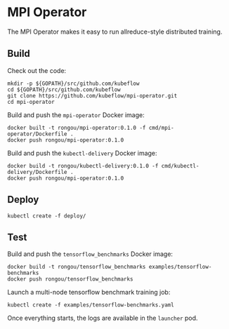 # MPI Operator

The MPI Operator makes it easy to run allreduce-style distributed training.

## Build

Check out the code:
```shell
mkdir -p ${GOPATH}/src/github.com/kubeflow
cd ${GOPATH}/src/github.com/kubeflow
git clone https://github.com/kubeflow/mpi-operator.git
cd mpi-operator
```

Build and push the `mpi-operator` Docker image:
```shell
docker built -t rongou/mpi-operator:0.1.0 -f cmd/mpi-operator/Dockerfile .
docker push rongou/mpi-operator:0.1.0
```

Build and push the `kubectl-delivery` Docker image:
```shell
docker build -t rongou/kubectl-delivery:0.1.0 -f cmd/kubectl-delivery/Dockerfile .
docker push rongou/mpi-operator:0.1.0
```

## Deploy

```shell
kubectl create -f deploy/
```

## Test

Build and push the `tensorflow_benchmarks` Docker image:
```shell
docker build -t rongou/tensorflow_benchmarks examples/tensorflow-benchmarks
docker push rongou/tensorflow_benchmarks
```

Launch a multi-node tensorflow benchmark training job:
```shell
kubectl create -f examples/tensorflow-benchmarks.yaml
```

Once everything starts, the logs are available in the `launcher` pod.
